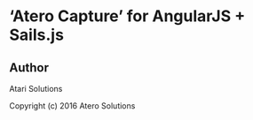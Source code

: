 # ‘Atero Capture’ for AngularJS + Sails.js

## Author
Atari Solutions

Copyright (c) 2016 Atero Solutions
